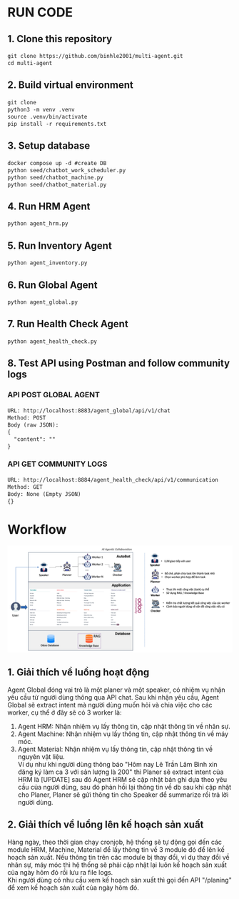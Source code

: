 # RUN CODE
## 1. Clone this repository
```
git clone https://github.com/binhle2001/multi-agent.git
cd multi-agent
```

## 2. Build virtual environment
```
git clone 
python3 -m venv .venv
source .venv/bin/activate
pip install -r requirements.txt
```
## 3. Setup database
```
docker compose up -d #create DB
python seed/chatbot_work_scheduler.py
python seed/chatbot_machine.py
python seed/chatbot_material.py
```
## 4. Run HRM Agent
```
python agent_hrm.py
```
## 5. Run Inventory Agent
```
python agent_inventory.py
```
## 6. Run Global Agent
```
python agent_global.py
```
## 7. Run Health Check Agent
```
python agent_health_check.py
```
## 8. Test API using Postman and follow community logs
### API POST GLOBAL AGENT
```
URL: http://localhost:8883/agent_global/api/v1/chat
Method: POST
Body (raw JSON):
{
  "content": ""
}
```
### API GET COMMUNITY LOGS
```
URL: http://localhost:8884/agent_health_check/api/v1/communication
Method: GET
Body: None (Empty JSON)
{}
```
# Workflow
![](image.png)
## 1. Giải thích về luồng hoạt động
Agent Global đóng vai trò là một planer và một speaker, có nhiệm vụ nhận yêu cầu từ người dùng thông qua API chat. Sau khi nhận yêu cầu, Agent Global sẽ extract intent mà người dùng muốn hỏi và chia việc cho các worker, cụ thể ở đây sẽ có 3 worker là:
1. Agent HRM: Nhận nhiệm vụ lấy thông tin, cập nhật thông tin về nhân sự.  
2. Agent Machine: Nhận nhiệm vụ lấy thông tin, cập nhật thông tin về máy móc.  
3. Agent Material: Nhận nhiệm vụ lấy thông tin, cập nhật thông tin về nguyên vật liệu.  
Ví dụ như khi người dùng thông báo "Hôm nay Lê Trần Lâm Bình xin đăng ký làm ca 3 với sản lượng là 200" thì Planer sẽ extract intent của HRM là [UPDATE] sau đó Agent HRM sẽ cập nhật bản ghi dựa theo yêu cầu của người dùng, sau đó phản hồi lại thông tin về db sau khi cập nhật cho Planer, Planer sẽ gửi thông tin cho Speaker để summarize rồi trả lời người dùng.
## 2. Giải thích về luồng lên kế hoạch sản xuất
Hàng ngày, theo thời gian chạy cronjob, hệ thống sẽ tự động gọi đến các module HRM, Machine, Material để lấy thông tin về 3 module đó để lên kế hoạch sản xuất. Nếu thông tin trên các module bị thay đổi, ví dụ thay đổi về nhân sự, máy móc thì hệ thống sẽ phải cập nhật lại luôn kế hoạch sản xuất của ngày hôm đó rồi lưu ra file logs.  
Khi người dùng có nhu cầu xem kế hoạch sản xuất thì gọi đến API "/planing" để xem kế hoạch sản xuất của ngày hôm đó.

